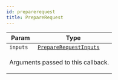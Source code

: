 ```yaml
---
id: preparerequest
title: PrepareRequest
---
```


<a name="PrepareRequest"></a>

<table>
<thead>
<tr>
<th>Param</th><th>Type</th>
</tr>
</thead>
<tbody>
<tr>
<td><code>inputs</code></td><td><code><a href="../typedefs/preparerequestinputs">PrepareRequestInputs</a></code></td>
</tr>
<tr>
<td colspan="3"><p>Arguments passed to this callback.</p>
</td></tr></tbody>
</table>
